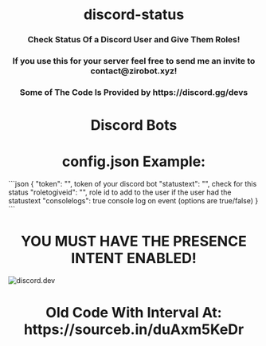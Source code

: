 <h1 align='center'> discord-status</h1>
<h3 align='center'> Check Status Of a Discord User and Give Them Roles!</h3>
<h3 align='center'> If you use this for your server feel free to send me an invite to contact@zirobot.xyz!</h3>
<h3 align='center'> Some of The Code Is Provided by https://discord.gg/devs</h3>
<h1 align='center'> Discord Bots</h1>
<h1 align='center'> config.json Example:</h1>
```json
{
  "token": "",  token of your discord bot
  "statustext": "",  check for this status
  "roletogiveid": "",  role id to add to the user if the user had the statustext
  "consolelogs": true console log on event (options are true/false)
}
```

<h1 align='center'> YOU MUST HAVE THE PRESENCE INTENT ENABLED!</h1>

![discord.dev](https://cdn.discordapp.com/attachments/628197645537771530/843545696245252136/unknown.png)
 
<h1 align='center'> Old Code With Interval At: https://sourceb.in/duAxm5KeDr</h1>
